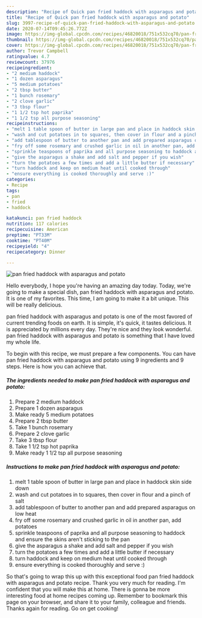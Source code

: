 ```yaml
---
description: "Recipe of Quick pan fried haddock with asparagus and potato"
title: "Recipe of Quick pan fried haddock with asparagus and potato"
slug: 3997-recipe-of-quick-pan-fried-haddock-with-asparagus-and-potato
date: 2020-07-14T09:45:26.772Z
image: https://img-global.cpcdn.com/recipes/46820018/751x532cq70/pan-fried-haddock-with-asparagus-and-potato-recipe-main-photo.jpg
thumbnail: https://img-global.cpcdn.com/recipes/46820018/751x532cq70/pan-fried-haddock-with-asparagus-and-potato-recipe-main-photo.jpg
cover: https://img-global.cpcdn.com/recipes/46820018/751x532cq70/pan-fried-haddock-with-asparagus-and-potato-recipe-main-photo.jpg
author: Trevor Campbell
ratingvalue: 4.7
reviewcount: 37976
recipeingredient:
- "2 medium haddock"
- "1 dozen asparagus"
- "5 medium potatoes"
- "2 tbsp butter"
- "1 bunch rosemary"
- "2 clove garlic"
- "3 tbsp flour"
- "1 1/2 tsp hot paprika"
- "1 1/2 tsp all purpose seasoning"
recipeinstructions:
- "melt 1 table spoon of butter in large pan and place in haddock skin side down"
- "wash and cut potatoes in to squares, then cover in flour and a pinch of salt"
- "add tablespoon of butter to another pan and add prepared asparagus on low heat"
- "fry off some rosemary and crushed garlic in oil in another pan, add potatoes"
- "sprinkle teaspoons of paprika and all purpose seasoning to haddock and ensure the skins aren&#39;t sticking to the pan"
- "give the asparagus a shake and add salt and pepper if you wish"
- "turn the potatoes a few times and add a little butter if necessary"
- "turn haddock and keep on medium heat until cooked through"
- "ensure everything is cooked thoroughly and serve :)"
categories:
- Recipe
tags:
- pan
- fried
- haddock

katakunci: pan fried haddock 
nutrition: 117 calories
recipecuisine: American
preptime: "PT33M"
cooktime: "PT40M"
recipeyield: "4"
recipecategory: Dinner

---
```



![pan fried haddock with asparagus and potato](https://img-global.cpcdn.com/recipes/46820018/751x532cq70/pan-fried-haddock-with-asparagus-and-potato-recipe-main-photo.jpg)

Hello everybody, I hope you're having an amazing day today. Today, we're going to make a special dish, pan fried haddock with asparagus and potato. It is one of my favorites. This time, I am going to make it a bit unique. This will be really delicious.



pan fried haddock with asparagus and potato is one of the most favored of current trending foods on earth. It is simple, it's quick, it tastes delicious. It is appreciated by millions every day. They're nice and they look wonderful. pan fried haddock with asparagus and potato is something that I have loved my whole life.


To begin with this recipe, we must prepare a few components. You can have pan fried haddock with asparagus and potato using 9 ingredients and 9 steps. Here is how you can achieve that.

<!--inarticleads1-->

##### The ingredients needed to make pan fried haddock with asparagus and potato:

1. Prepare 2 medium haddock
1. Prepare 1 dozen asparagus
1. Make ready 5 medium potatoes
1. Prepare 2 tbsp butter
1. Take 1 bunch rosemary
1. Prepare 2 clove garlic
1. Take 3 tbsp flour
1. Take 1 1/2 tsp hot paprika
1. Make ready 1 1/2 tsp all purpose seasoning




<!--inarticleads2-->

##### Instructions to make pan fried haddock with asparagus and potato:

1. melt 1 table spoon of butter in large pan and place in haddock skin side down
1. wash and cut potatoes in to squares, then cover in flour and a pinch of salt
1. add tablespoon of butter to another pan and add prepared asparagus on low heat
1. fry off some rosemary and crushed garlic in oil in another pan, add potatoes
1. sprinkle teaspoons of paprika and all purpose seasoning to haddock and ensure the skins aren&#39;t sticking to the pan
1. give the asparagus a shake and add salt and pepper if you wish
1. turn the potatoes a few times and add a little butter if necessary
1. turn haddock and keep on medium heat until cooked through
1. ensure everything is cooked thoroughly and serve :)




So that's going to wrap this up with this exceptional food pan fried haddock with asparagus and potato recipe. Thank you very much for reading. I'm confident that you will make this at home. There is gonna be more interesting food at home recipes coming up. Remember to bookmark this page on your browser, and share it to your family, colleague and friends. Thanks again for reading. Go on get cooking!
